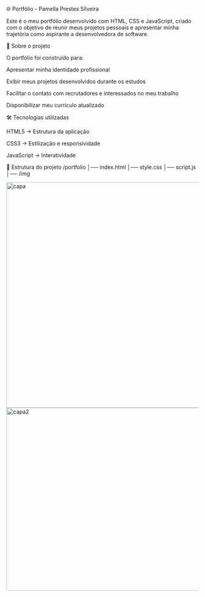 🌐 Portfólio - Pamella Prestes Silveira

Este é o meu portfólio desenvolvido com HTML, CSS e JavaScript, criado com o objetivo de reunir meus projetos pessoais e apresentar minha trajetória como aspirante a desenvolvedora de software.

📖 Sobre o projeto

O portfólio foi construído para:

Apresentar minha identidade profissional

Exibir meus projetos desenvolvidos durante os estudos

Facilitar o contato com recrutadores e interessados no meu trabalho

Disponibilizar meu currículo atualizado

🛠️ Tecnologias utilizadas

HTML5 → Estrutura da aplicação

CSS3 → Estilização e responsividade

JavaScript → Interatividade

📂 Estrutura do projeto
/portfolio
│── index.html
│── style.css
│── script.js
│── /img


<img width="1346" height="590" alt="capa" src="https://github.com/user-attachments/assets/f50a3664-b60f-41dd-be7f-03a1172eeb46" />
<img width="1336" height="479" alt="capa2" src="https://github.com/user-attachments/assets/79681401-83ef-4a13-bb53-7ad3d2827964" />


